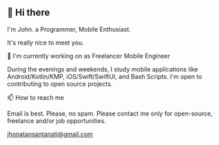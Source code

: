 
## 👋 Hi there

I'm John. a Programmer, Mobile Enthusiast.

It's really nice to meet you.

🔭 I'm currently working on as Freelancer Mobile Engineer

During the evenings and weekends, I study mobile applications like Android/Kotlin/KMP, iOS/Swift/SwiftUI, and Bash Scripts. I'm open to contributing to open source projects.

📫 How to reach me

Email is best. Please, no spam. Please contact me only for open-source, freelance and/or job opportunities.

jhonatansantanati@gmail.com
